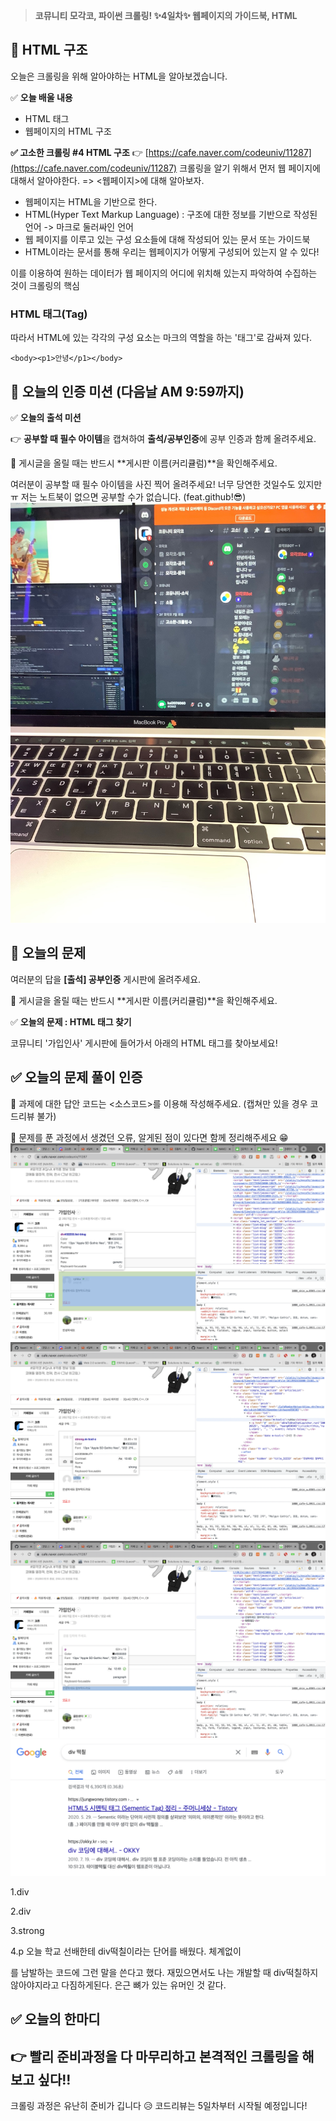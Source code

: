 > **코뮤니티 모각코, 파이썬 크롤링!
✨4일차✨ 웹페이지의 가이드북, HTML**

## 📌 HTML 구조
오늘은 크롤링을 위해 알아야하는 HTML을 알아보겠습니다. 

✅ **오늘 배울 내용**
- HTML 태그
- 웹페이지의 HTML 구조

**✅ 고소한 크롤링 #4 HTML 구조**
👉 [https://cafe.naver.com/codeuniv/11287](https://cafe.naver.com/codeuniv/11287)
크롤링을 알기 위해서 먼저 웹 페이지에 대해서 알아야한다. => <웹페이지>에 대해 알아보자.
- 웹페이지는 HTML을 기반으로 한다.
- HTML(Hyper Text Markup Language) : 구조에 대한 정보를 기반으로 작성된 언어 -> 마크로 둘러싸인 언어
- 웹 페이지를 이루고 있는 구성 요소들에 대해 작성되어 있는 문서 또는 가이드북
- HTML이라는 문서를 통해 우리는 웹페이지가 어떻게 구성되어 있는지 알 수 있다!

이를 이용하여 원하는 데이터가 웹 페이지의 어디에 위치해 있는지 파악하여 수집하는 것이 크롤링의 핵심
### HTML 태그(Tag)
따라서 HTML에 있는 각각의 구성 요소는 마크의 역할을 하는 '태그'로 감싸져 있다.
```
<body><p1>안녕</p1></body>
```

## 🎯 오늘의 인증 미션 (다음날 AM 9:59까지)

✅ **오늘의 출석 미션**

👉 **공부할 때 필수 아이템**을 캡쳐하여 **출석/공부인증**에 공부 인증과 함께 올려주세요.

🚨 게시글을 올릴 때는 반드시 **게시판 이름(커리큘럼)**을 확인해주세요. 

여러분이 공부할 때 필수 아이템을 사진 찍어 올려주세요!
너무 당연한 것일수도 있지만 ㅠ 저는 노트북이 없으면 공부할 수가 없습니다. (feat.github!😎)
![pic1](./img/미션사진0709.jpeg)

## 🎯 오늘의 문제
여러분의 답을 **[출석] 공부인증** 게시판에 올려주세요.

🚨 게시글을 올릴 때는 반드시 **게시판 이름(커리큘럼)**을 확인해주세요. 

✅ **오늘의 문제 : HTML 태그 찾기**

코뮤니티 '가입인사' 게시판에 들어가서 아래의 HTML 태그를 찾아보세요! 

## ✅ 오늘의 문제 풀이 인증 

📣 과제에 대한 답안 코드는 <소스코드>를 이용해 작성해주세요. (캡쳐만 있을 경우 코드리뷰 불가) 

📣 문제를 푼 과정에서 생겼던 오류, 알게된 점이 있다면 함께 정리해주세요 😁
![pic1](./img/스크린샷0709_1.png)
![pic1](./img/스크린샷0709_2.png)
![pic1](./img/스크린샷0709_3.png)
![pic1](./img/스크린샷0709_4.png)

1.div

2.div

3.strong

4.p
오늘 학교 선배한테 div떡칠이라는 단어를 배웠다. 체계없이 <div></div>를 남발하는 코드에 그런 말을 쓴다고 했다. 재밌으면서도 나는 개발할 때 div떡칠하지 않아야지라고 다짐하게된다. 은근 뼈가 있는 유머인 것 같다. 

## ✅ 오늘의 한마디 

👉  빨리 준비과정을 다 마무리하고 본격적인 크롤링을 해보고 싶다!!
---
크롤링 과정은 유난히 준비가 깁니다 😥 
코드리뷰는 5일차부터 시작될 예정입니다!
